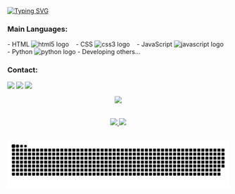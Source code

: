 <!-- <img width=100% src="https://user-images.githubusercontent.com/125428490/230164350-a03900f3-8ac3-4e09-9268-c069ad9b72c5.png"/> -->

[![Typing SVG](https://readme-typing-svg.herokuapp.com/?color=CC3232FF&size=35&center=true&vCenter=true&width=1000&lines=Hey...+My+name+is+Gabriel+Bolonhez!;I'm+19+years+old;I'm+Brazilian;Be+Welcome!+:%29)](https://git.io/typing-svg)

  
<!-- **Tecnologias:**
- 🖥️ Experiência: HTML
 <br>
 <strong>Contatos:</strong> -->

                                       
  <!-- <div> 
  <a href = "mailto:gbbolonhez@gmail.com"><img src="https://img.shields.io/badge/-Gmail-%23333?style=for-the-badge&logo=gmail&logoColor=white" target="_blank"></a>
  
  </div> -->
  
  ### Main Languages:
  <div align="left">
  - HTML
  <img src="https://cdn.jsdelivr.net/gh/devicons/devicon/icons/html5/html5-original.svg" height="30" alt="html5 logo"  />
  <img width="8" />
  - CSS
  <img src="https://cdn.jsdelivr.net/gh/devicons/devicon/icons/css3/css3-original.svg" height="30" alt="css3 logo"  />
  <img width="8" />
  - JavaScript
  <img src="https://cdn.jsdelivr.net/gh/devicons/devicon/icons/javascript/javascript-original.svg" height="30" alt="javascript logo"  />
  <img width="8" />
  - Python
  <img src="https://cdn.jsdelivr.net/gh/devicons/devicon/icons/python/python-original.svg" height="30" alt="python logo"  />
   - Developing others...
 
</div>
  
  ### Contact:
<a href = "https://www.linkedin.com/in/Gabriel-BF/"><img src="https://img.shields.io/badge/-LinkedIn-%230077B5?style=for-the-badge&logo=linkedin&logoColor=red&color=black" target="_blank"></a>
<a href = "https://github.com/Gabolonhez?tab=repositories"><img src="https://img.shields.io/badge/-Portfolio-%23000000?style=for-the-badge&logo=react&logoColor=red&color=black" target="_blank"></a>
<a href = "mailto:gbbolonhez@gmail.com"><img src="https://img.shields.io/badge/-Gmail-%23333?style=for-the-badge&logo=gmail&logoColor=red&color=black" target="_blank"></a>

<p align="center">
  <img src="https://github-profile-trophy.vercel.app/?username=Gabolonhez&theme=onedark&row=2&no-bg=true&column=3&margin-w=15&margin-h=15"/>
</p>
<div style="display: inline_block"><br>
 <div align="center">
  <a href="https://github.com/Gabolonhez">
  <img height="180em" src="https://github-readme-stats.vercel.app/api?username=Gabolonhez&show_icons=true&theme=dark&include_all_commits=true&count_private=true"/>
  <img height="180em" src="https://github-readme-stats.vercel.app/api/top-langs/?username=Gabolonhez&layout=compact&langs_count=7&theme=dark"/>
</div>
<div style="display: inline_block"><br>

 
   
  ![Snake animation](https://github.com/albrechetti/albrechetti/blob/output/github-contribution-grid-snake.svg)
</div>
